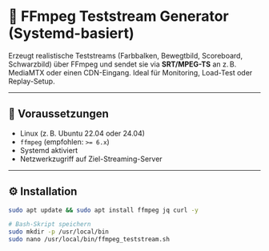 # 🎥 FFmpeg Teststream Generator (Systemd-basiert)

Erzeugt realistische Teststreams (Farbbalken, Bewegtbild, Scoreboard, Schwarzbild) über FFmpeg und sendet sie via **SRT/MPEG-TS** an z. B. MediaMTX oder einen CDN-Eingang. Ideal für Monitoring, Load-Test oder Replay-Setup.

---

## 🔧 Voraussetzungen

- Linux (z. B. Ubuntu 22.04 oder 24.04)
- `ffmpeg` (empfohlen: `>= 6.x`)
- Systemd aktiviert
- Netzwerkzugriff auf Ziel-Streaming-Server

---

## ⚙️ Installation

```bash
sudo apt update && sudo apt install ffmpeg jq curl -y

# Bash-Skript speichern
sudo mkdir -p /usr/local/bin
sudo nano /usr/local/bin/ffmpeg_teststream.sh
